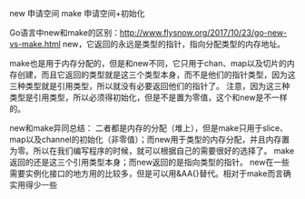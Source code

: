 new 申请空间
make 申请空间+初始化

Go语言中new和make的区别：http://www.flysnow.org/2017/10/23/go-new-vs-make.html
new，它返回的永远是类型的指针，指向分配类型的内存地址。

make也是用于内存分配的，但是和new不同，它只用于chan、map以及切片的内存创建，而且它返回的类型就是这三个类型本身，而不是他们的指针类型，因为这三种类型就是引用类型，所以就没有必要返回他们的指针了。
注意，因为这三种类型是引用类型，所以必须得初始化，但是不是置为零值，这个和new是不一样的。

new和make异同总结：
二者都是内存的分配（堆上），但是make只用于slice、map以及channel的初始化（非零值）；而new用于类型的内存分配，并且内存置为零。所以在我们编写程序的时候，就可以根据自己的需要很好的选择了。
make返回的还是这三个引用类型本身；而new返回的是指向类型的指针。
new在一些需要实例化接口的地方用的比较多，但是可以用&AA{}替代。相对于make而言确实用得少一些
